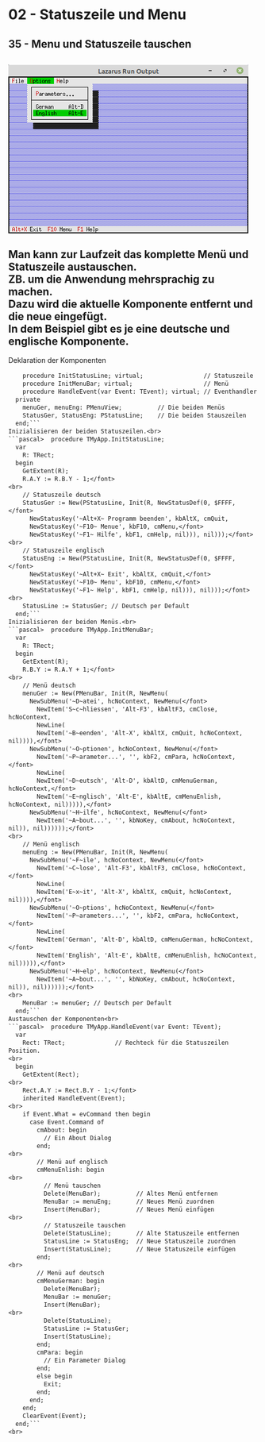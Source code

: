 # 02 - Statuszeile und Menu
## 35 - Menu und Statuszeile tauschen
<img src="image.png" alt="Selfhtml"><br><br>
Man kann zur Laufzeit das komplette Menü und Statuszeile austauschen.<br>
ZB. um die Anwendung mehrsprachig zu machen.<br>
Dazu wird die aktuelle Komponente entfernt und die neue eingefügt.<br>
In dem Beispiel gibt es je eine deutsche und englische Komponente.<br>
---
Deklaration der Komponenten<br>
```pascal>  TMyApp = object(TApplication)
    procedure InitStatusLine; virtual;                 // Statuszeile
    procedure InitMenuBar; virtual;                    // Menü
    procedure HandleEvent(var Event: TEvent); virtual; // Eventhandler
  private
    menuGer, menuEng: PMenuView;          // Die beiden Menüs
    StatusGer, StatusEng: PStatusLine;    // Die beiden Stauszeilen
  end;```
Inizialisieren der beiden Statuszeilen.<br>
```pascal>  procedure TMyApp.InitStatusLine;
  var
    R: TRect;
  begin
    GetExtent(R);
    R.A.Y := R.B.Y - 1;</font>
<br>
    // Statuszeile deutsch
    StatusGer := New(PStatusLine, Init(R, NewStatusDef(0, $FFFF,</font>
      NewStatusKey('~Alt+X~ Programm beenden', kbAltX, cmQuit,
      NewStatusKey('~F10~ Menue', kbF10, cmMenu,</font>
      NewStatusKey('~F1~ Hilfe', kbF1, cmHelp, nil))), nil)));</font>
<br>
    // Statuszeile englisch
    StatusEng := New(PStatusLine, Init(R, NewStatusDef(0, $FFFF,</font>
      NewStatusKey('~Alt+X~ Exit', kbAltX, cmQuit,</font>
      NewStatusKey('~F10~ Menu', kbF10, cmMenu,</font>
      NewStatusKey('~F1~ Help', kbF1, cmHelp, nil))), nil)));</font>
<br>
    StatusLine := StatusGer; // Deutsch per Default
  end;```
Inizialisieren der beiden Menüs.<br>
```pascal>  procedure TMyApp.InitMenuBar;
  var
    R: TRect;
  begin
    GetExtent(R);
    R.B.Y := R.A.Y + 1;</font>
<br>
    // Menü deutsch
    menuGer := New(PMenuBar, Init(R, NewMenu(
      NewSubMenu('~D~atei', hcNoContext, NewMenu(</font>
        NewItem('S~c~hliessen', 'Alt-F3', kbAltF3, cmClose, hcNoContext,
        NewLine(
        NewItem('~B~eenden', 'Alt-X', kbAltX, cmQuit, hcNoContext, nil)))),</font>
      NewSubMenu('~O~ptionen', hcNoContext, NewMenu(</font>
        NewItem('~P~arameter...', '', kbF2, cmPara, hcNoContext,</font>
        NewLine(
        NewItem('~D~eutsch', 'Alt-D', kbAltD, cmMenuGerman, hcNoContext,</font>
        NewItem('~E~nglisch', 'Alt-E', kbAltE, cmMenuEnlish, hcNoContext, nil))))),</font>
      NewSubMenu('~H~ilfe', hcNoContext, NewMenu(</font>
        NewItem('~A~bout...', '', kbNoKey, cmAbout, hcNoContext, nil)), nil))))));</font>
<br>
    // Menü englisch
    menuEng := New(PMenuBar, Init(R, NewMenu(
      NewSubMenu('~F~ile', hcNoContext, NewMenu(</font>
        NewItem('~C~lose', 'Alt-F3', kbAltF3, cmClose, hcNoContext,</font>
        NewLine(
        NewItem('E~x~it', 'Alt-X', kbAltX, cmQuit, hcNoContext, nil)))),</font>
      NewSubMenu('~O~ptions', hcNoContext, NewMenu(</font>
        NewItem('~P~arameters...', '', kbF2, cmPara, hcNoContext,</font>
        NewLine(
        NewItem('German', 'Alt-D', kbAltD, cmMenuGerman, hcNoContext,</font>
        NewItem('English', 'Alt-E', kbAltE, cmMenuEnlish, hcNoContext, nil))))),</font>
      NewSubMenu('~H~elp', hcNoContext, NewMenu(</font>
        NewItem('~A~bout...', '', kbNoKey, cmAbout, hcNoContext, nil)), nil))))));</font>
<br>
    MenuBar := menuGer; // Deutsch per Default
  end;```
Austauschen der Komponenten<br>
```pascal>  procedure TMyApp.HandleEvent(var Event: TEvent);
  var
    Rect: TRect;              // Rechteck für die Statuszeilen Position.
<br>
  begin
    GetExtent(Rect);
<br>
    Rect.A.Y := Rect.B.Y - 1;</font>
    inherited HandleEvent(Event);
<br>
    if Event.What = evCommand then begin
      case Event.Command of
        cmAbout: begin
          // Ein About Dialog
        end;
<br>
        // Menü auf englisch
        cmMenuEnlish: begin
<br>
          // Menü tauschen
          Delete(MenuBar);          // Altes Menü entfernen
          MenuBar := menuEng;       // Neues Menü zuordnen
          Insert(MenuBar);          // Neues Menü einfügen
<br>
          // Statuszeile tauschen
          Delete(StatusLine);       // Alte Statuszeile entfernen
          StatusLine := StatusEng;  // Neue Statuszeile zuordnen
          Insert(StatusLine);       // Neue Statuszeile einfügen
        end;
<br>
        // Menü auf deutsch
        cmMenuGerman: begin
          Delete(MenuBar);
          MenuBar := menuGer;
          Insert(MenuBar);
<br>
          Delete(StatusLine);
          StatusLine := StatusGer;
          Insert(StatusLine);
        end;
        cmPara: begin
          // Ein Parameter Dialog
        end;
        else begin
          Exit;
        end;
      end;
    end;
    ClearEvent(Event);
  end;```
<br>
